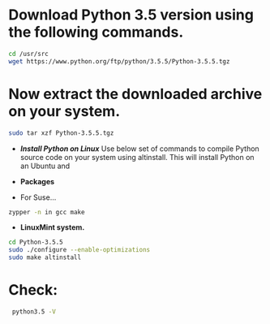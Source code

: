 # Download Python 3.5 version using the following commands.
```bash
cd /usr/src
wget https://www.python.org/ftp/python/3.5.5/Python-3.5.5.tgz
```
# Now extract the downloaded archive on your system.
```bash
sudo tar xzf Python-3.5.5.tgz
```
- ***Install Python on Linux***
Use below set of commands to compile Python source code on your system using altinstall. This will install Python on an Ubuntu and

- **Packages**
- For Suse...
```bash
zypper -n in gcc make
```

- **LinuxMint system.**
```bash
cd Python-3.5.5
sudo ./configure --enable-optimizations
sudo make altinstall
```
# Check:

```bash
 python3.5 -V
```
